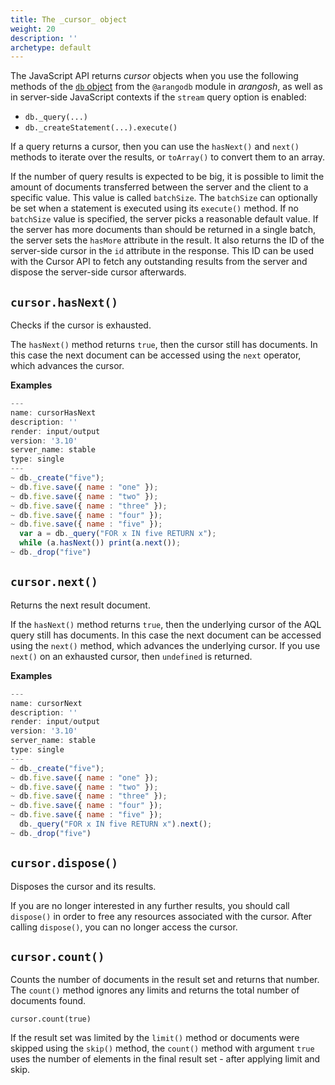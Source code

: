 ```yaml
---
title: The _cursor_ object
weight: 20
description: ''
archetype: default
---
```

The JavaScript API returns _cursor_ objects when you use the following methods
of the [`db` object](db-object.md) from the `@arangodb`
module in _arangosh_, as well as in server-side JavaScript contexts if the
`stream` query option is enabled:

- `db._query(...)` 
- `db._createStatement(...).execute()`

If a query returns a cursor, then you can use the `hasNext()` and `next()`
methods to iterate over the results, or `toArray()` to convert them to an array.

If the number of query results is expected to be big, it is possible to 
limit the amount of documents transferred between the server and the client
to a specific value. This value is called `batchSize`. The `batchSize`
can optionally be set when a statement is executed using its `execute()` method.
If no `batchSize` value is specified, the server picks a reasonable default value.
If the server has more documents than should be returned in a single batch,
the server sets the `hasMore` attribute in the result. It also
returns the ID of the server-side cursor in the `id` attribute in the response.
This ID can be used with the Cursor API to fetch any outstanding results from
the server and dispose the server-side cursor afterwards.

## `cursor.hasNext()`

Checks if the cursor is exhausted.

The `hasNext()` method returns `true`, then the cursor still has
documents. In this case the next document can be accessed using the
`next` operator, which advances the cursor.

**Examples**

```js
---
name: cursorHasNext
description: ''
render: input/output
version: '3.10'
server_name: stable
type: single
---
~ db._create("five");
~ db.five.save({ name : "one" });
~ db.five.save({ name : "two" });
~ db.five.save({ name : "three" });
~ db.five.save({ name : "four" });
~ db.five.save({ name : "five" });
  var a = db._query("FOR x IN five RETURN x");
  while (a.hasNext()) print(a.next());
~ db._drop("five")
```

## `cursor.next()`

Returns the next result document.

If the `hasNext()` method returns `true`, then the underlying
cursor of the AQL query still has documents. In this case the
next document can be accessed using the `next()` method, which
advances the underlying cursor. If you use `next()` on an
exhausted cursor, then `undefined` is returned.

**Examples**

```js
---
name: cursorNext
description: ''
render: input/output
version: '3.10'
server_name: stable
type: single
---
~ db._create("five");
~ db.five.save({ name : "one" });
~ db.five.save({ name : "two" });
~ db.five.save({ name : "three" });
~ db.five.save({ name : "four" });
~ db.five.save({ name : "five" });
  db._query("FOR x IN five RETURN x").next();
~ db._drop("five")
```

## `cursor.dispose()`

Disposes the cursor and its results.

If you are no longer interested in any further results, you should call
`dispose()` in order to free any resources associated with the cursor.
After calling `dispose()`, you can no longer access the cursor.

## `cursor.count()`

Counts the number of documents in the result set and
returns that number. The `count()` method ignores any limits and returns
the total number of documents found.


`cursor.count(true)`

If the result set was limited by the `limit()` method or documents were
skipped using the `skip()` method, the `count()` method with argument
`true` uses the number of elements in the final result set - after
applying limit and skip.
